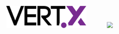 <p>&nbsp;</p>
<p>&nbsp;</p>
<p>&nbsp;</p>
<p align="center"><img src="https://raw.githubusercontent.com/michel-kraemer/vertx-web-site/logo-old-and-new/logo-sm.png" height="60">
&nbsp;&nbsp;&nbsp;&nbsp;&nbsp;&nbsp;&nbsp;&nbsp;&nbsp;&nbsp;&nbsp;&nbsp;
<img src="https://rawgit.com/michel-kraemer/vertx-web-site/logo-old-and-new/logo2.svg" height="60"></p>
<p>&nbsp;</p>
<p>&nbsp;</p>
<p>&nbsp;</p>
